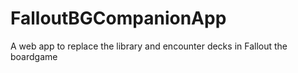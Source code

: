 # FalloutBGCompanionApp
A web app to replace the library and encounter decks in Fallout the boardgame
